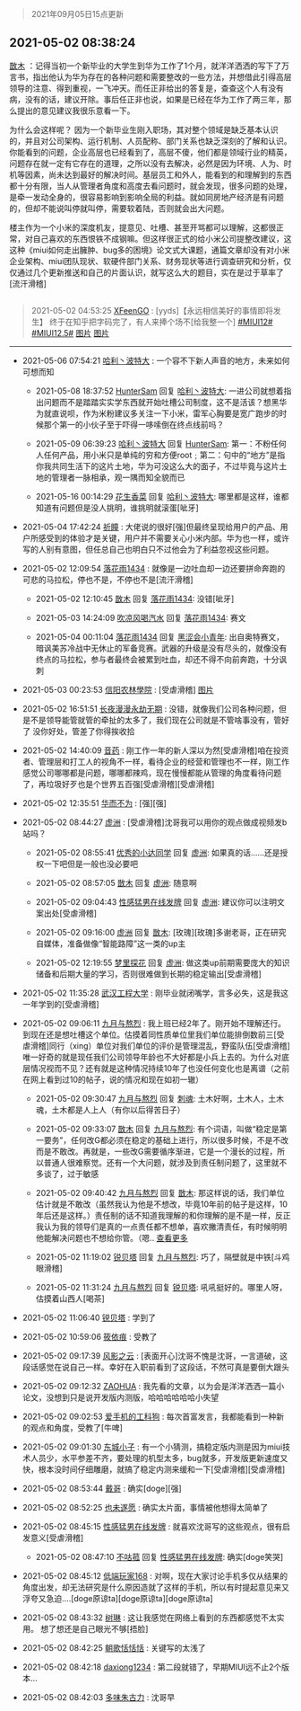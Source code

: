 > 2021年09月05日15点更新
<link rel="stylesheet" href="https://cdn.jsdelivr.net/gh/taotie6/sampleJSON@main/css/photo_show.css">


 ## 2021-05-02 08:38:24 

 [㪚木](https://www.coolapk.com/feed/26701825?shareKey=NTFhOGI5Y2NiMTkxNjEzMTc3ZWI~) ：记得当初一个新毕业的大学生到华为工作了1个月，就洋洋洒洒的写下了万言书，指出他认为华为存在的各种问题和需要整改的一些方法，并想借此引得高层领导的注意、得到重视，一飞冲天。而任正非给出的答复是，查查这个人有没有病，没有的话，建议开除。事后任正非也说，如果是已经在华为工作了两三年<!--break-->，那么提出的意见建议我很乐意看一下。

为什么会这样呢？
因为一个新毕业生刚入职场，其对整个领域是缺乏基本认识的，并且对公司架构、运行机制、人员配称、部门关系也缺乏深刻的了解和认识。你能看到的问题，企业高层也已经看到了，高层不傻，他们都是领域行业的精英，问题存在就一定有它存在的道理，之所以没有去解决，必然是因为环境、人为、时机等因素，尚未达到最好的解决时间。基层员工和外人，能看到的和理解到的东西都十分有限，当人从管理者角度和高度去看问题时，就会发现，很多问题的处理，是牵一发动全身的，很容易影响到影响全局的利益。就如同房地产经济是有问题的，但却不能说叫停就叫停，需要软着陆，否则就会出大问题。

楼主作为一个小米的深度机友，提意见、吐槽、甚至开骂都可以理解，这都很正常，对自己喜欢的东西恨铁不成钢嘛。但这样很正式的给小米公司提整改建议，这这种《miui如何走出臃肿、bug多的困境》论文式大课题，通篇文章却没有对小米企业架构、miui团队现状、软硬件部门关系、财务现状等进行调查研究和分析，仅仅通过几个更新推送和自己的片面认识，就写这么大的题目，实在是过于草率了[流汗滑稽] 

<div class="album">
<img class="img-item" src="" />
</div>

> 2021-05-02 04:53:25 
> [XFeenGO](https://www.coolapk.com/feed/26700601?shareKey=ZjRhNDczNWQyYjUzNjEzMTc3ZWI~) : [yyds]【永远相信美好的事情即将发生】 终于在知乎把字码完了，有人来捧个场不[给我整一个] <a class="feed-link-tag" href="/t/MIUI12?type=0">#MIUI12#</a> <a class="feed-link-tag" href="/t/MIUI12.5?type=0">#MIUI12.5#</a> 
[图片](http://image.coolapk.com/feed/2021/0502/04/692529_e0efdf2e_2401_5404@540x10704.jpeg)
[图片](http://image.coolapk.com/feed/2021/0502/04/692529_77f3f732_2401_5406@906x9147.jpeg)

 ------- 

- 2021-05-06 07:54:21 [哈利丶波特大](uid=668223) : 一个容不下新人声音的地方，未来如何可想而知 

    - 2021-05-08 18:37:52 [HunterSam](uid=3099262) 回复 [哈利丶波特大](uid=668223): 一进公司就想着指出问题而不是踏踏实实学东西就开始吐槽公司制度，这不是活该？想黑华为就直说呗，作为米粉建议多关注一下小米，雷军心胸要是宽广跑步的时候那个第一的小伙子至于吓得一哆嗦倒在终点线前吗？ 

    - 2021-05-09 06:39:23 [哈利丶波特大](uid=668223) 回复 [HunterSam](uid=3099262): 第一：不粉任何人任何产品，用小米只是单纯的穷和方便root﹔第二：句中的“地方”是指你我共同生活下的这片土地，华为可没这么大的面子，不过毕竟与这片土地的管理者一脉相承，观一隅而知全貌而已 

    - 2021-05-16 00:14:29 [花生香菜](uid=1122154) 回复 [哈利丶波特大](uid=668223): 哪里都是这样，谁都知道有问题但是没人挑明，谁挑明就滚蛋[呲牙] 

- 2021-05-04 17:42:24 [祈瞳](uid=1346388) : 大佬说的很好[强]但最终呈现给用户的产品、用户所感受到的体验才是关键，用户并不需要关心小米内部。华为也一样，或许写的人别有意图，但任总自己也明白只不过他会为了利益忽视这些问题。 

- 2021-05-02 12:09:54 [落花雨1434](uid=1973235) : 就像是一边吐血却一边还要拼命奔跑的可悲的马拉松，停也不是，不停也不是[流汗滑稽] 

    - 2021-05-02 12:10:45 [㪚木](uid=1081091) 回复 [落花雨1434](uid=1973235): 没错[呲牙] 

    - 2021-05-03 14:24:09 [吹凉风喝汽水](uid=1078141) 回复 [落花雨1434](uid=1973235): 赛文 

    - 2021-05-04 00:11:04 [落花雨1434](uid=1973235) 回复 [黑涩会小青年](uid=941842): 出自奥特赛文，暗讽美苏冷战中无休止的军备竞赛。武器的升级是没有尽头的，就像没有终点的马拉松，参与者最终会被累到吐血，却还不得不向前奔跑，十分讽刺 

- 2021-05-03 00:23:53 [信阳农林學院](uid=1901510) : [受虐滑稽] [图片](http://image.coolapk.com/feed/2021/0503/00/1901510_2632_7895@750x1334.jpg)

- 2021-05-02 16:51:51 [长夜漫漫永劫无期](uid=3800103) : 没错，就像我们公司各种问题，但是不是领导能管就管的牵扯的太多了，我们现在公司就是不管啥事没有，管好了 没你好处，管差了你得挨收拾 

- 2021-05-02 14:40:09 [音药](uid=1025660) : 刚工作一年的新人深以为然[受虐滑稽]咱在投资者、管理层和打工人的视角不一样，看待企业的经营和管理也不一样，刚工作感觉公司哪哪都是问题，哪哪都辣鸡，现在慢慢都能从管理的角度看待问题了，再垃圾好歹也是个世界五百强[受虐滑稽][受虐滑稽] 

- 2021-05-02 12:35:51 [华而不为](uid=1212555) : [强][强] 

- 2021-05-02 08:44:27 [虚洲](uid=825485) : [受虐滑稽]沈哥我可以用你的观点做成视频发b站吗？ 

    - 2021-05-02 08:55:41 [优秀的小达同学](uid=3114536) 回复 [虚洲](uid=825485): 如果真的话……还是授权一下吧但是一般也没必要吧 

    - 2021-05-02 08:57:05 [㪚木](uid=1081091) 回复 [虚洲](uid=825485): 随意啊 

    - 2021-05-02 09:04:43 [性感猛男在线发牌](uid=3045139) 回复 [虚洲](uid=825485): 建议你可以注明文案出处[受虐滑稽] 

    - 2021-05-02 09:16:00 [虚洲](uid=825485) 回复 [㪚木](uid=1081091): [玫瑰][玫瑰]多谢老哥，正在研究自媒体，准备做像“智能路障”这一类的up主 

    - 2021-05-02 12:19:55 [梦里探花](uid=836750) 回复 [虚洲](uid=825485): 做这类up前期需要庞大的知识储备和后期大量的学习，否则很难做到长期的稳定输出[受虐滑稽] 

- 2021-05-02 11:35:28 [武汉工程大学](uid=698739) : 刚毕业就闭嘴学，言多必失，这是我这一年学到的[受虐滑稽] 

- 2021-05-02 09:06:11 [九月与熬烈](uid=1464806) : 我上班已经2年了。刚开始不理解还行。到现在还是想吐槽这个单位。估摸着同性质单位里我们单位能排倒数前三[受虐滑稽]同行（xing）单位对我们单位的评价是管理混乱，野蛮队伍[受虐滑稽]唯一好奇的就是现任我们公司领导年龄也不大好都是小兵上去的。为什么对底层情况视而不见<!--break-->？还有就是这种情况持续10年了也没任何变化也是离谱（之前在网上看到过10的帖子，说的情况和现在如初一辙） 

    - 2021-05-02 09:30:47 [九月与熬烈](uid=1464806) 回复 [刺魂](uid=1662383): 土木好啊，土木人，土木魂，土木都是人上人（有你以后得苦日子） 

    - 2021-05-02 09:33:07 [㪚木](uid=1081091) 回复 [九月与熬烈](uid=1464806): 有个词语，叫做“稳定是第一要务”，任何改G都必须在稳定的基础上进行，所以很多时候，不是不改而是不敢改。再就是，一些改G需要循序渐进，它是一个漫长的过程，所以普通人很难察觉。还有一个大问题，就涉及到责任制问题了，这里就不多谈了，过于敏感 

    - 2021-05-02 09:40:42 [九月与熬烈](uid=1464806) 回复 [㪚木](uid=1081091): 那这样说的话，我们单位估计就是不敢改（虽然我认为他是不想改，毕竟10年前的帖子是这样，10年后还是这样。）责任制的话不知道我理解的和你理解的是不是一样，反正我认为我的领导们是真的一点责任都不想单，喜欢撇清责任，有时候明明他能解决问题也不想给你管。（嗯.. <a href="/feed/replyList?id=202220829">查看更多</a> 

    - 2021-05-02 11:19:02 [锐贝塔](uid=4208305) 回复 [九月与熬烈](uid=1464806): 巧了，隔壁就是中铁[斗鸡眼滑稽] 

    - 2021-05-02 11:31:24 [九月与熬烈](uid=1464806) 回复 [锐贝塔](uid=4208305): 吼吼挺好的。哪里人呀，估摸着山西人[喝茶] 

- 2021-05-02 11:06:40 [锐贝塔](uid=4208305) : 学到了 

- 2021-05-02 10:59:06 [筱依痕](uid=1376406) : 受教了 

- 2021-05-02 09:17:39 [风影之云](uid=541954) : [表面开心]沈哥不愧是沈哥，一言道破，这段话感觉在说自己一样。幸好在入职前看到了这段话，不然可真是要倒大跟头 

- 2021-05-02 09:12:32 [ZAOHUA](uid=1930793) : 我先看的文章，以为会是洋洋洒洒一篇小论文，没想到只是说开发版内测版，哈哈哈哈哈哈小失望 

- 2021-05-02 09:02:53 [爱手机的工科狗](uid=3043875) : 每次首富发言，我都能看到一种新的观点和角度，受教了[牛啤] 

- 2021-05-02 09:01:30 [东城小子](uid=4197200) : 有一个小猜测，搞稳定版内测是因为miui技术人员少，水平参差不齐，要处理的机型太多，bug就多，开发版更新速度又快，根本没时间仔细雕磨，就搞了稳定内测来缓和一下[受虐滑稽][受虐滑稽] 

- 2021-05-02 08:53:44 [戴哥](uid=2483039) : 确实[doge][强] 

- 2021-05-02 08:52:25 [也未遂愿](uid=3056500) : 确实太片面，事情被他想得太简单了 

- 2021-05-02 08:45:15 [性感猛男在线发牌](uid=3045139) : 就喜欢沈哥写的这些观点，很有启发意义[受虐滑稽] 

    - 2021-05-02 08:47:10 [不咕菰](uid=3319849) 回复 [性感猛男在线发牌](uid=3045139): 确实[doge笑哭] 

- 2021-05-02 08:45:12 [低端玩家168](uid=3759433) : 对啊，现在大家讨论手机多仅从结果的角度出发，却无法研究是什么原因造就了这样的手机，所以有时提起意见来又浮夸又急迫….[doge原谅ta][doge原谅ta][doge原谅ta] 

- 2021-05-02 08:43:32 [树琳](uid=1807052) : 这让我感觉在网络上看到的东西都感觉不太实用。
想了想还是自己眼光不够[捂脸] 

- 2021-05-02 08:42:25 [朝歌恬恬恬](uid=954235) : 关键写的太浅了 

- 2021-05-02 08:42:18 [daxiong1234](uid=293333) : 第二段就错了，早期MIUI远不止2个版本… 

- 2021-05-02 08:42:03 [多味朱古力](uid=1614110) : 沈哥早 

